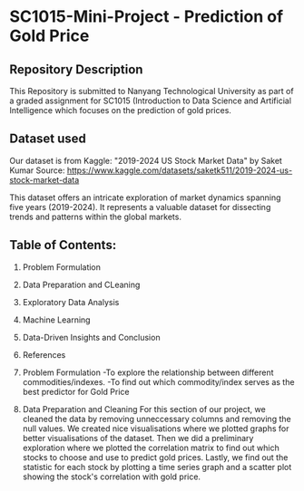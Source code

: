 # SC1015-Mini-Project - Prediction of Gold Price
## Repository Description
This Repository is submitted to Nanyang Technological University as part of a graded assignment for SC1015 (Introduction to Data Science and Artificial Intelligence which focuses on the prediction of gold prices.
## Dataset used
Our dataset is from Kaggle: "2019-2024 US Stock Market Data" by Saket Kumar
Source: https://www.kaggle.com/datasets/saketk511/2019-2024-us-stock-market-data

This dataset offers an intricate exploration of market dynamics spanning five years (2019-2024). It represents a valuable dataset for dissecting trends and patterns within the global markets.

## Table of Contents:
  1. Problem Formulation
  2. Data Preparation and CLeaning
  3. Exploratory Data Analysis
  4. Machine Learning
  5. Data-Driven Insights and Conclusion
  6. References

1. Problem Formulation
   -To explore the relationship between different commodities/indexes.
   -To find out which commodity/index serves as the best predictor for Gold Price
   
2. Data Preparation and Cleaning
For this section of our project, we cleaned the data by removing unneccessary columns and removing the null values. We created nice visualisations where we plotted graphs for better visualisations of the dataset. Then we did a preliminary exploration where we plotted the correlation matrix to find out which stocks to choose and use to predict gold prices. Lastly, we find out the statistic for each stock by plotting a time series graph and a scatter plot showing the stock's correlation with gold price.
   

